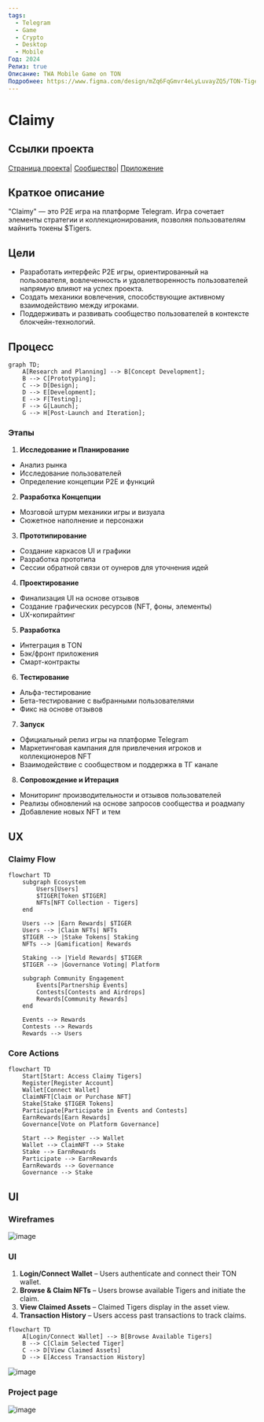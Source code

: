 ```yaml
---
tags:
  - Telegram
  - Game
  - Crypto
  - Desktop
  - Mobile
Год: 2024
Релиз: true
Описание: TWA Mobile Game on TON
Подробнее: https://www.figma.com/design/mZq6FqGmvr4eLyLuvayZQ5/TON-Tigers?node-id=18-24946&t=IY18WkJRgIhIybLf-1
---
```


# Claimy

## Ссылки проекта
[Страница проекта](https://tontiger.io)|
[Сообщество](https://t.me/tontiger_tg)|
[Приложение](https://t.me/Claimybot)

## Краткое описание
"Claimy" — это P2E игра на платформе Telegram. Игра сочетает элементы стратегии и коллекционирования, позволяя пользователям майнить токены $Tigers.

## Цели
- Разработать интерфейс P2E игры, ориентированный на пользователя, вовлеченность и удовлетворенность пользователей напрямую влияют на успех проекта.
- Создать механики вовлечения, способствующие активному взаимодействию между игроками.
- Поддерживать и развивать сообщество пользователей в контексте блокчейн-технологий.

## Процесс 

```mermaid
graph TD;
    A[Research and Planning] --> B[Concept Development];
    B --> C[Prototyping];
    C --> D[Design];
    D --> E[Development];
    E --> F[Testing];
    F --> G[Launch];
    G --> H[Post-Launch and Iteration];
```

### Этапы
1. **Исследование и Планирование**
- Анализ рынка
- Исследование пользователей
- Определение концепции P2E и функций
2. **Разработка Концепции**
- Мозговой штурм механики игры и визуала
- Сюжетное наполнение и персонажи
3. **Прототипирование**
- Создание каркасов UI и графики
- Разработка прототипа
- Сессии обратной связи от оунеров для уточнения идей
4. **Проектирование**
- Финализация UI на основе отзывов
- Создание графических ресурсов (NFT, фоны, элементы)
- UX-копирайтинг
5. **Разработка**
- Интеграция в TON
- Бэк/фронт приложения
- Смарт-контракты
6. **Тестирование**
- Альфа-тестирование
- Бета-тестирование с выбранными пользователями
- Фикс на основе отзывов
7. **Запуск**
- Официальный релиз игры на платформе Telegram
- Маркетинговая кампания для привлечения игроков и коллекционеров NFT
- Взаимодействие с сообществом и поддержка в ТГ канале
8. **Сопровождение и Итерация**
- Мониторинг производительности и отзывов пользователей
- Реализы обновлений на основе запросов сообщества и роадмапу
- Добавление новых NFT и тем


## UX

### Claimy Flow

```mermaid
flowchart TD
    subgraph Ecosystem
        Users[Users]
        $TIGER[Token $TIGER]
        NFTs[NFT Collection - Tigers]
    end

    Users --> |Earn Rewards| $TIGER
    Users --> |Claim NFTs| NFTs
    $TIGER --> |Stake Tokens| Staking
    NFTs --> |Gamification| Rewards

    Staking --> |Yield Rewards| $TIGER
    $TIGER --> |Governance Voting| Platform
    
    subgraph Community Engagement
        Events[Partnership Events]
        Contests[Contests and Airdrops]
        Rewards[Community Rewards]
    end
    
    Events --> Rewards
    Contests --> Rewards
    Rewards --> Users
```

### Core Actions

```mermaid
flowchart TD
    Start[Start: Access Claimy Tigers]
    Register[Register Account]
    Wallet[Connect Wallet]
    ClaimNFT[Claim or Purchase NFT]
    Stake[Stake $TIGER Tokens]
    Participate[Participate in Events and Contests]
    EarnRewards[Earn Rewards]
    Governance[Vote on Platform Governance]
    
    Start --> Register --> Wallet
    Wallet --> ClaimNFT --> Stake
    Stake --> EarnRewards
    Participate --> EarnRewards
    EarnRewards --> Governance
    Governance --> Stake
```

## UI

### Wireframes

![image](https://github.com/user-attachments/assets/b2230559-e940-4bc4-b044-608257c9ca56)

### UI

1. **Login/Connect Wallet** – Users authenticate and connect their TON wallet.
2. **Browse & Claim NFTs** – Users browse available Tigers and initiate the claim.
3. **View Claimed Assets** – Claimed Tigers display in the asset view.
4. **Transaction History** – Users access past transactions to track claims.

```mermaid
flowchart TD
    A[Login/Connect Wallet] --> B[Browse Available Tigers]
    B --> C[Claim Selected Tiger]
    C --> D[View Claimed Assets]
    D --> E[Access Transaction History]
```

![image](https://github.com/user-attachments/assets/187f4f12-f4f9-4a8b-982b-08c4c498c7d7)

### Project page

![image](https://github.com/user-attachments/assets/043c873c-4e58-4e1b-99b6-f08e23061469)



